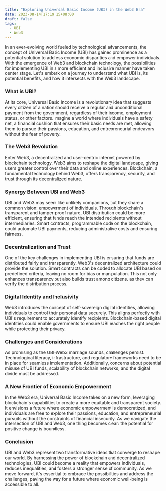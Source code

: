 ```yaml
---
title: "Exploring Universal Basic Income (UBI) in the Web3 Era"
date: 2023-08-14T17:19:15+08:00
draft: false
tags:
  - UBI
  - Web3
---
```


In an ever-evolving world fueled by technological advancements, the concept of Universal Basic Income (UBI) has gained prominence as a potential solution to address economic disparities and empower individuals. With the emergence of Web3 and blockchain technology, the possibilities for implementing UBI in a more efficient and inclusive manner have taken center stage. Let's embark on a journey to understand what UBI is, its potential benefits, and how it intersects with the Web3 landscape.

### What is UBI?
At its core, Universal Basic Income is a revolutionary idea that suggests every citizen of a nation should receive a regular and unconditional payment from the government, regardless of their income, employment status, or other factors. Imagine a world where individuals have a safety net, a financial cushion that ensures their basic needs are met, allowing them to pursue their passions, education, and entrepreneurial endeavors without the fear of poverty.

### The Web3 Revolution
Enter Web3, a decentralized and user-centric internet powered by blockchain technology. Web3 aims to reshape the digital landscape, giving users greater control over their data and online experiences. Blockchain, a fundamental technology behind Web3, offers transparency, security, and trust through its decentralized nature.

### Synergy Between UBI and Web3
UBI and Web3 may seem like unlikely companions, but they share a common vision: empowerment of individuals. Through blockchain's transparent and tamper-proof nature, UBI distribution could be more efficient, ensuring that funds reach the intended recipients without intermediaries. Smart contracts, programmable code on the blockchain, could automate UBI payments, reducing administrative costs and ensuring fairness.

### Decentralization and Trust
One of the key challenges in implementing UBI is ensuring that funds are distributed fairly and transparently. Web3's decentralized architecture could provide the solution. Smart contracts can be coded to allocate UBI based on predefined criteria, leaving no room for bias or manipulation. This not only enhances transparency but also builds trust among citizens, as they can verify the distribution process.

### Digital Identity and Inclusivity
Web3 introduces the concept of self-sovereign digital identities, allowing individuals to control their personal data securely. This aligns perfectly with UBI's requirement to accurately identify recipients. Blockchain-based digital identities could enable governments to ensure UBI reaches the right people while protecting their privacy.

### Challenges and Considerations
As promising as the UBI-Web3 marriage sounds, challenges persist. Technological literacy, infrastructure, and regulatory frameworks need to be in place for seamless implementation. Additionally, concerns about potential misuse of UBI funds, scalability of blockchain networks, and the digital divide must be addressed.

### A New Frontier of Economic Empowerment
In the Web3 era, Universal Basic Income takes on a new form, leveraging blockchain's capabilities to create a more equitable and transparent society. It envisions a future where economic empowerment is democratized, and individuals are free to explore their passions, education, and entrepreneurial pursuits without the constraints of financial insecurity. As we navigate the intersection of UBI and Web3, one thing becomes clear: the potential for positive change is boundless.

### Conclusion
UBI and Web3 represent two transformative ideas that converge to reshape our world. By harnessing the power of blockchain and decentralized technologies, UBI could become a reality that empowers individuals, reduces inequalities, and fosters a stronger sense of community. As we move forward, it's essential to embrace the possibilities and address the challenges, paving the way for a future where economic well-being is accessible to all.